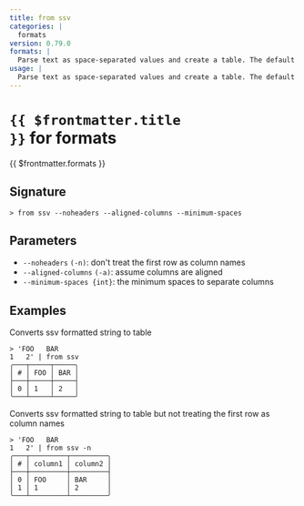 ```yaml
---
title: from ssv
categories: |
  formats
version: 0.79.0
formats: |
  Parse text as space-separated values and create a table. The default minimum number of spaces counted as a separator is 2.
usage: |
  Parse text as space-separated values and create a table. The default minimum number of spaces counted as a separator is 2.
---
```


# <code>{{ $frontmatter.title }}</code> for formats

<div class='command-title'>{{ $frontmatter.formats }}</div>

## Signature

```> from ssv --noheaders --aligned-columns --minimum-spaces```

## Parameters

 -  `--noheaders` `(-n)`: don't treat the first row as column names
 -  `--aligned-columns` `(-a)`: assume columns are aligned
 -  `--minimum-spaces {int}`: the minimum spaces to separate columns

## Examples

Converts ssv formatted string to table
```shell
> 'FOO   BAR
1   2' | from ssv
╭───┬─────┬─────╮
│ # │ FOO │ BAR │
├───┼─────┼─────┤
│ 0 │ 1   │ 2   │
╰───┴─────┴─────╯

```

Converts ssv formatted string to table but not treating the first row as column names
```shell
> 'FOO   BAR
1   2' | from ssv -n
╭───┬─────────┬─────────╮
│ # │ column1 │ column2 │
├───┼─────────┼─────────┤
│ 0 │ FOO     │ BAR     │
│ 1 │ 1       │ 2       │
╰───┴─────────┴─────────╯

```
